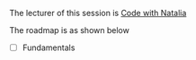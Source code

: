 The lecturer of this session is [Code with Natalia](https://youtube.com)

The roadmap is as shown below 
- [ ] Fundamentals 
